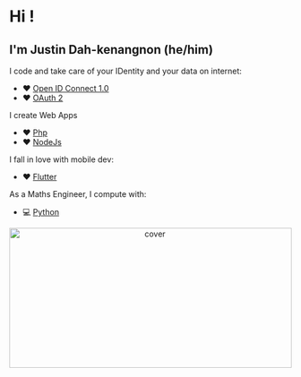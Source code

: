 # Hi !
## I'm Justin Dah-kenangnon (he/him)

I code and take care of your IDentity and your data on internet:
- :heart: [Open ID Connect 1.0](https://openid.net/specs/openid-connect-core-1_0.html)
- :heart: [OAuth 2](https://datatracker.ietf.org/doc/html/rfc6749)

I create Web Apps
- :heart: [Php](https://www.php.net/)
- :heart: [NodeJs](https://nodejs.dev/)

I fall in love with mobile dev:
- :heart: [Flutter](https://flutter.dev/)

As a Maths Engineer, I compute with:
- :computer: [Python](http://python.org/)

<div align="center">
<img width="100%" height = "250px" src="https://pbs.twimg.com/profile_banners/1254550764489506818/1652358682/1080x360" alt="cover" />
</div>

